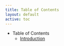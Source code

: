 ```yaml
---
title: Table of Contents
layout: default
active: toc
---
```


* Table of Contents
    * <a href="newPage.html">Introduction</a>

